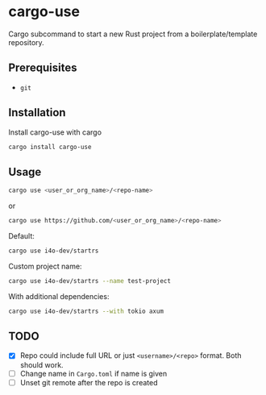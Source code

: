 
# cargo-use

Cargo subcommand to start a new Rust project from a boilerplate/template repository.


## Prerequisites

- `git`
## Installation

Install cargo-use with cargo

```bash
cargo install cargo-use
```
    
## Usage

```bash
cargo use <user_or_org_name>/<repo-name>
```
or
```bash
cargo use https://github.com/<user_or_org_name>/<repo-name>
```

Default:
```bash
cargo use i4o-dev/startrs
```

Custom project name:
```bash
cargo use i4o-dev/startrs --name test-project
```

With additional dependencies:
```bash
cargo use i4o-dev/startrs --with tokio axum
```

## TODO

- [x] Repo could include full URL or just `<username>/<repo>` format. Both should work.
- [ ] Change name in `Cargo.toml` if name is given
- [ ] Unset git remote after the repo is created
